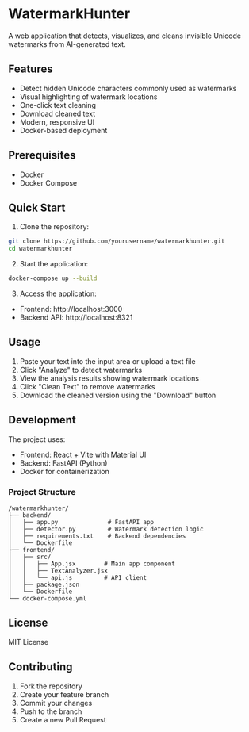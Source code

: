 # WatermarkHunter

A web application that detects, visualizes, and cleans invisible Unicode watermarks from AI-generated text.

## Features

- Detect hidden Unicode characters commonly used as watermarks
- Visual highlighting of watermark locations
- One-click text cleaning
- Download cleaned text
- Modern, responsive UI
- Docker-based deployment

## Prerequisites

- Docker
- Docker Compose

## Quick Start

1. Clone the repository:
```bash
git clone https://github.com/yourusername/watermarkhunter.git
cd watermarkhunter
```

2. Start the application:
```bash
docker-compose up --build
```

3. Access the application:
- Frontend: http://localhost:3000
- Backend API: http://localhost:8321

## Usage

1. Paste your text into the input area or upload a text file
2. Click "Analyze" to detect watermarks
3. View the analysis results showing watermark locations
4. Click "Clean Text" to remove watermarks
5. Download the cleaned version using the "Download" button

## Development

The project uses:
- Frontend: React + Vite with Material UI
- Backend: FastAPI (Python)
- Docker for containerization

### Project Structure

```
/watermarkhunter/
├── backend/
│   ├── app.py              # FastAPI app
│   ├── detector.py         # Watermark detection logic
│   ├── requirements.txt    # Backend dependencies
│   └── Dockerfile         
├── frontend/
│   ├── src/
│   │   ├── App.jsx        # Main app component
│   │   ├── TextAnalyzer.jsx
│   │   └── api.js         # API client
│   ├── package.json
│   └── Dockerfile
└── docker-compose.yml
```

## License

MIT License

## Contributing

1. Fork the repository
2. Create your feature branch
3. Commit your changes
4. Push to the branch
5. Create a new Pull Request 